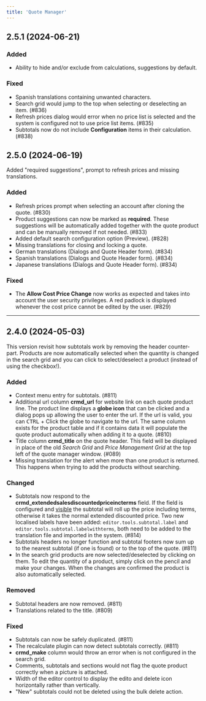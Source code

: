 ```yaml
---
title: 'Quote Manager'
---
```


## 2.5.1 (2024-06-21)

### Added

- Ability to hide and/or exclude from calculations, suggestions by default.

### Fixed

- Spanish translations containing unwanted characters.
- Search grid would jump to the top when selecting or deselecting an item. (#836)
- Refresh prices dialog would error when no price list is selected and the system is configured not to use price list items. (#835)
- Subtotals now do not include **Configuration** items in their calculation. (#838)

## 2.5.0 (2024-06-19)

Added "required suggestions", prompt to refresh prices and missing translations.

### Added

- Refresh prices prompt when selecting an account after cloning the quote. (#830)
- Product suggestions can now be marked as **required**. These suggestions will be automatically added together with the quote product and can be manually removed if not needed. (#833)
- Added default search configuration option (Preview). (#828)
- Missing translations for closing and locking a quote.
- German translations (Dialogs and Quote Header form). (#834)
- Spanish translations (Dialogs and Quote Header form). (#834)
- Japanese translations (Dialogs and Quote Header form). (#834)

### Fixed

- The **Allow Cost Price Change** now works as expected and takes into account the user security privileges. A red padlock is displayed whenever the cost price cannot be edited by the user. (#829)

---

## 2.4.0 (2024-05-03)

This version revisit how subtotals work by removing the header counter-part. Products are now automatically selected when the quantity is changed in the search grid and you can click to select/deselect a product (instead of using the checkbox!).

### Added

- Context menu entry for subtotals. (#811)
- Additional url column **crmd_url** for website link on each quote product line. The product line displays a **globe icon** that can be clicked and a dialog pops up allowing the user to enter the url. If the url is valid, you can <kbd>CTRL</kbd> + Click the globe to navigate to the url. The same column exists for the product table and if it contains data it will populate the quote product automatically when adding it to a quote. (#810)
- Title column **crmd_title** on the quote header. This field will be displayed in place of the old _Search Grid_ and _Price Management Grid_ at the top left of the quote manager window. (#089)
- Missing translation for the alert when more than one product is returned. This happens when trying to add the products without searching.

### Changed

- Subtotals now respond to the **crmd_extendedsalesdiscountedpriceincterms** field. If the field is configured and <u>visible</u> the subtotal will roll up the price including terms, otherwise it takes the normal extended discounted price. Two new localised labels have been added: `editor.tools.subtotal.label` and `editor.tools.subtotal.labelwithterms`, both need to be added to the translation file and imported in the system. (#814)
- Subtotals headers no longer function and subtotal footers now sum up to the nearest subtotal (if one is found) or to the top of the quote. (#811)
- In the search grid products are now selected/deselected by clicking on them. To edit the quantity of a product, simply click on the pencil and make your changes. When the changes are confirmed the product is also automatically selected.

### Removed

- Subtotal headers are now removed. (#811)
- Translations related to the title. (#809)

### Fixed

- Subtotals can now be safely duplicated. (#811)
- The recalculate plugin can now detect subtotals correctly. (#811)
- **crmd_make** column would throw an error when is not configured in the search grid.
- Comments, subtotals and sections would not flag the quote product correctly when a picture is attached.
- Width of the editor control to display the edito and delete icon horizontally rather than vertically.
- "New" subtotals could not be deleted using the bulk delete action.
